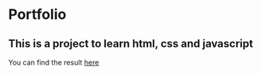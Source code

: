 # Portfolio

## This is a project to learn html, css and javascript

You can find the result [here](http://handlebarsjs.com/)
